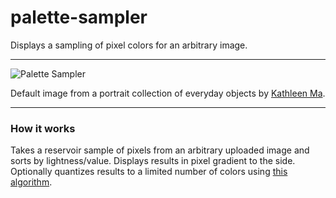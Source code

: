 # palette-sampler
Displays a sampling of pixel colors for an arbitrary image.

---

![Palette Sampler](https://cloud.githubusercontent.com/assets/4650077/6957458/38593ac4-d8c9-11e4-9284-ed2d52438392.png)

Default image from a portrait collection of everyday objects by [Kathleen Ma](http://www.kathleenma.com/).

---

### How it works

Takes a reservoir sample of pixels from an arbitrary uploaded image and sorts by lightness/value. Displays results in pixel gradient to the side. Optionally quantizes results to a limited number of colors using [this algorithm](https://gist.github.com/nrabinowitz/1104622).
